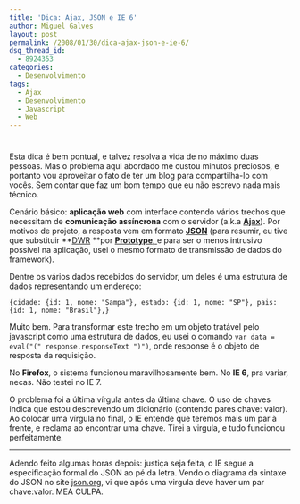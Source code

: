 ```yaml
---
title: 'Dica: Ajax, JSON e IE 6'
author: Miguel Galves
layout: post
permalink: /2008/01/30/dica-ajax-json-e-ie-6/
dsq_thread_id:
  - 8924353
categories:
  - Desenvolvimento
tags:
  - Ajax
  - Desenvolvimento
  - Javascript
  - Web
---
```

# 

Esta dica é bem pontual, e talvez resolva a vida de no máximo duas pessoas. Mas o problema aqui abordado me custou minutos preciosos, e portanto vou aproveitar o fato de ter um blog para compartilha-lo com vocês. Sem contar que faz um bom tempo que eu não escrevo nada mais técnico.

Cenário básico: **aplicação web** com interface contendo vários trechos que necessitam de **comunicação assíncrona** com o servidor (a.k.a [**Ajax**][1]). Por motivos de projeto, a resposta vem em formato [**JSON**][2] (para resumir, eu tive que substituir **[DWR][3] **por [**Prototype**, ][4]e para ser o menos intrusivo possível na aplicação, usei o mesmo formato de transmissão de dados do framework).

 [1]: http://log4dev.com/2007/08/21/ajax-em-20-minutos/
 [2]: http://www.json.org/
 [3]: http://getahead.org/dwr/
 [4]: http://www.prototypejs.org

Dentre os vários dados recebidos do servidor, um deles é uma estrutura de dados representando um endereço:

`{cidade: {id: 1, nome: "Sampa"}, estado: {id: 1, nome: "SP"}, pais: {id: 1, nome: "Brasil"},}`

Muito bem. Para transformar este trecho em um objeto tratável pelo javascript como uma estrutura de dados, eu usei o comando `var data = eval("(" response.responseText ")")`, onde response é o objeto de resposta da requisição.

No **Firefox**, o sistema funcionou maravilhosamente bem. No **IE 6**, pra variar, necas. Não testei no IE 7.

O problema foi a última vírgula antes da última chave. O uso de chaves indica que estou descrevendo um dicionário (contendo pares chave: valor). Ao colocar uma vírgula no final, o IE entende que teremos mais um par à frente, e reclama ao encontrar uma chave. Tirei a virgula, e tudo funcionou perfeitamente.

* * *

Adendo feito algumas horas depois: justiça seja feita, o IE segue a especificação formal do JSON ao pé da letra. Vendo o diagrama da sintaxe do JSON no site [json.org][5], vi que após uma virgula deve haver um par chave:valor. MEA CULPA.

 [5]: http://json.org